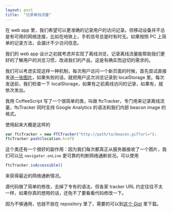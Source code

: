 ```yaml
---
layout: post
title:  "记录离线流量"
---
```


在 web app 里，我们希望可以更准确的记录用户的访问记录。但移动设备并不总是有可用的网络连接，比如在地铁上，手机信号总是时有时无。如果按照 PC 上简单的记录方法，会漏计不少访问信息。
<!-- more -->

我们的 web app 设计之初就考虑并实现了离线浏览，记录离线流量能帮助我们更好的了解用户的浏览习惯，改进我们的产品，这是有确实而迫切的需求的。

我们可以考虑实现这样一种机制，每次用户访问一个新页面的时候，首先尝试直接发送[一张图片](http://en.wikipedia.org/wiki/Web_bug)，如果失败的话，就把用户这次浏览记录到 localStorage 里。每次发送前，我们检查一下 localStorage，如果有之前离线访问的记录，如果有，就依次发出。

我用 CoffeeScript 写了一个很简单的类，叫做 ftcTracker，专门用来记录离线流量，ftcTracker 同时支持 Google Analytics 的语法和我们内部 beacon image 的格式。

使用起来大概是这样的

````javascript
var ftcTracker = new FTCTracker("http://path/to/beacon.gif?url=");
ftcTracker.push(location.href)
````

这个类还有一个很好的副作用：因为我们每次都真正从服务器接收了一个图片，我们可以比 `navigator.onLine` 更可靠的判断网络通断状况。可以使用

````javascript
ftcTracker.isAccessible()
````

来获得最近的网络通断情况。

源代码做了简单的修改，去掉了专有的语法，但各家 tracker URL 约定往往不太一样，如果你真的想用的话，还免不了要看看代码修改一下。

因为不够通用，也就不放在 repository 里了，需要的可以到[这个 Gist](https://gist.github.com/th507/7302586) 里下载。
